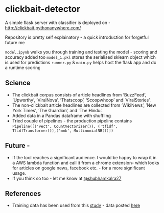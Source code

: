 # clickbait-detector 

A simple flask server with classifier is deployed on - http://clickbait.pythonanywhere.com/ 

Repository is pretty self explainatory - a quick introduction for forgetful future me

`model.ipynb` walks you through training and testing the model - scoring and accuracy added too 
`model_1.pkl` stores the serialised sklearn object which is used for predictions 
`runner.py` & `main.py` helps host the flask app and do a runtime scoring

## Science
* The clickbait corpus consists of article headlines from ‘BuzzFeed’, ‘Upworthy’, ‘ViralNova’, ‘Thatscoop’, ‘Scoopwhoop’ and ‘ViralStories’. 
* The non-clickbait article headlines are collected from ‘WikiNews’, ’New York Times’, ‘The Guardian’, and ‘The Hindu’.
* Added data in a Pandas dataframe with shuffling
* Tried couple of pipelines - the production pipeline contains `Pipeline([('vect', CountVectorizer()),
            ('tfidf', TfidfTransformer()),('mnb', MultinomialNB())])`



## Future - 
* If the tool reaches a significant audience. I would be happy to wrap it in a AWS lambda function and call it from a chrome extension- which looks for articles on google news, facebook etc. - for a more significant usage. 
* If you think so too - let me know at [@shubhamkalra27](https://twitter.com/shubhamkalra27) 

## References
* Training data has been used from this [study](http://cse.iitkgp.ac.in/~abhijnan/papers/chakraborty_clickbait_asonam16.pdf) - data posted [here](https://github.com/bhargaviparanjape/clickbait/tree/master/dataset)

